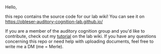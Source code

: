 Hello, 

this repo contains the source code for our lab wiki! 
You can see it on https://obleser-auditory-cognition-lab.github.io/

If you are a member of the auditory cognition group and you'd like to contribute, check out my [tutorial][1] on the lab wiki. 
If you have any questions concerning this repo or need help with uploading documents, feel free to write me a DM (me = Merle). 


[1]: https://obleser-auditory-cognition-lab.github.io/f3f20b71d24f2503939ba12b30c3e457efe2ae62/Tutorials/Github_Pages.html
